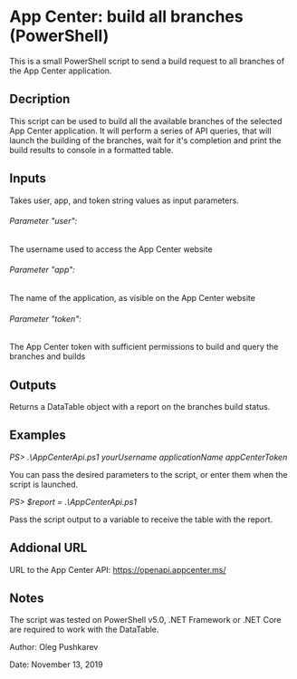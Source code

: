 # App Center: build all branches (PowerShell)
This is a small PowerShell script to send a build request to all branches of the App Center application.

## Decription
This script can be used to build all the available branches of the selected App Center application. It will perform a series of API queries, that will launch the building of the branches, wait for it's completion and print the build results to console in a formatted table.

## Inputs
Takes user, app, and token string values as input parameters.

###### Parameter "user":
The username used to access the App Center website

###### Parameter "app":
The name of the application, as visible on the App Center website

###### Parameter "token":
The App Center token with sufficient permissions to build and query the branches and builds

## Outputs
Returns a DataTable object with a report on the branches build status.

## Examples
*PS> .\AppCenterApi.ps1 yourUsername applicationName appCenterToken*

You can pass the desired parameters to the script, or enter them when the script is launched.

*PS> $report = .\AppCenterApi.ps1*

Pass the script output to a variable to receive the table with the report.

## Addional URL
URL to the App Center API:
https://openapi.appcenter.ms/

## Notes
The script was tested on PowerShell v5.0, .NET Framework or .NET Core are required to work with the DataTable.

Author: Oleg Pushkarev

Date:   November 13, 2019

